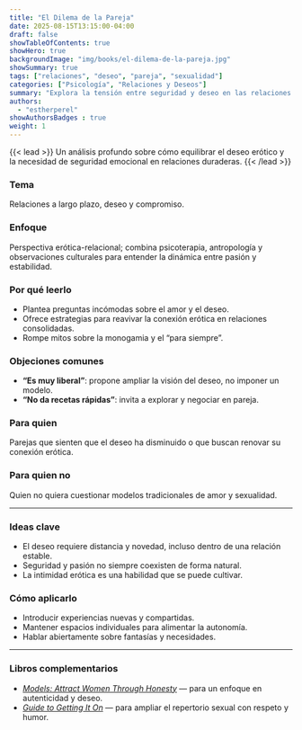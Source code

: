 ```yaml
---
title: "El Dilema de la Pareja"
date: 2025-08-15T13:15:00-04:00
draft: false
showTableOfContents: true
showHero: true
backgroundImage: "img/books/el-dilema-de-la-pareja.jpg"
showSummary: true
tags: ["relaciones", "deseo", "pareja", "sexualidad"]
categories: ["Psicología", "Relaciones y Deseos"]
summary: "Explora la tensión entre seguridad y deseo en las relaciones a largo plazo, y cómo mantener viva la pasión sin sacrificar la estabilidad."
authors:
  - "estherperel"
showAuthorsBadges : true
weight: 1
---
```


{{< lead >}}
Un análisis profundo sobre cómo equilibrar el deseo erótico y la necesidad de seguridad emocional en relaciones duraderas.
{{< /lead >}}

### Tema
Relaciones a largo plazo, deseo y compromiso.

### Enfoque
Perspectiva erótica-relacional; combina psicoterapia, antropología y observaciones culturales para entender la dinámica entre pasión y estabilidad.

### Por qué leerlo
* Plantea preguntas incómodas sobre el amor y el deseo.
* Ofrece estrategias para reavivar la conexión erótica en relaciones consolidadas.
* Rompe mitos sobre la monogamia y el “para siempre”.

### Objeciones comunes
- **“Es muy liberal”**: propone ampliar la visión del deseo, no imponer un modelo.
- **“No da recetas rápidas”**: invita a explorar y negociar en pareja.

### Para quien
Parejas que sienten que el deseo ha disminuido o que buscan renovar su conexión erótica.

### Para quien no
Quien no quiera cuestionar modelos tradicionales de amor y sexualidad.

---

### Ideas clave
- El deseo requiere distancia y novedad, incluso dentro de una relación estable.
- Seguridad y pasión no siempre coexisten de forma natural.
- La intimidad erótica es una habilidad que se puede cultivar.

### Cómo aplicarlo
- Introducir experiencias nuevas y compartidas.
- Mantener espacios individuales para alimentar la autonomía.
- Hablar abiertamente sobre fantasías y necesidades.

---

### Libros complementarios
- [*Models: Attract Women Through Honesty*](/es/books/relationships-and-communication/models-attract-women-through-honesty) — para un enfoque en autenticidad y deseo.
- [*Guide to Getting It On*](/es/books/relationships-and-communication/guide-to-getting-it-on-10th) — para ampliar el repertorio sexual con respeto y humor.
